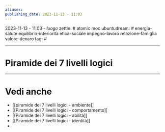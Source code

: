 ```yaml
---
aliases: 
publishing_date: 2023-11-13 - 11:03
---
```

2023-11-13 - 11:03 - *luogo*
zettle: # atomic moc
ubuntudream: # energia-salute equilibrio-interiorità etica-sociale impegno-lavoro relazione-famiglia valore-denaro 
tag: #

---
# Piramide dei 7 livelli logici





---
# Vedi anche
- [[piramide dei 7 livelli logici - ambiente]]
- [[Piramide dei 7 livelli logici - comportamento]]
- [[Piramide dei 7 livelli logici - abilità]]
- [[Piramide dei 7 livelli logici - identità]]
- 